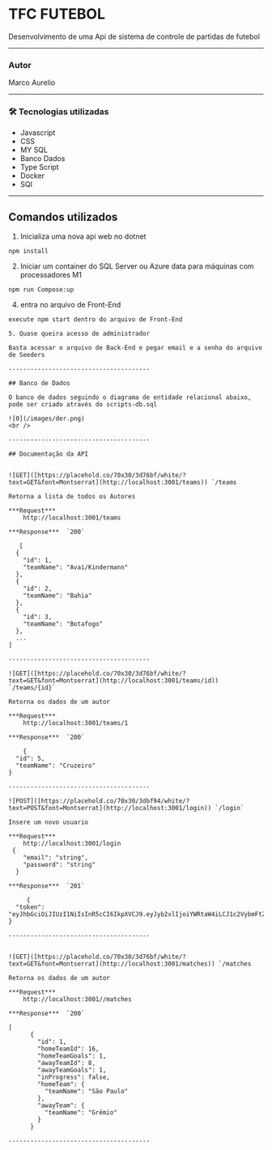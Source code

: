 # TFC FUTEBOL

Desenvolvimento  de uma Api de sistema de controle de partidas de futebol

---------------------------------------
### Autor
Marco Aurelio

---------------------------------------

### 🛠 Tecnologias utilizadas
- Javascript
- CSS
- MY SQL
- Banco Dados
- Type Script
- Docker
- SQl 



---------------------------------------

## Comandos utilizados


1. Inicializa uma nova api web no dotnet

````
npm install
````
2. Iniciar um container do SQL Server ou Azure data para máquinas com processadores M1

````
npm run Compose:up 
````

4. entra no arquivo de Front-End

````
execute npm start dentro do arquivo de Front-End

5. Quase queira acesso de administrador

Basta acessar o arquivo de Back-End e pegar email e a senha do arquivo de Seeders

---------------------------------------

## Banco de Dados

O banco de dados seguindo o diagrama de entidade relacional abaixo, pode ser criado através do scripts-db.sql

![0](/images/der.png)
<br />

---------------------------------------

## Documentação da API


![GET]([https://placehold.co/70x30/3d76bf/white/?text=GET&font=Montserrat](http://localhost:3001/teams)) `/teams

Retorna a lista de todos os Autores

***Request***
    http://localhost:3001/teams

***Response***  `200`

   [
  {
    "id": 1,
    "teamName": "Avaí/Kindermann"
  },
  {
    "id": 2,
    "teamName": "Bahia"
  },
  {
    "id": 3,
    "teamName": "Botafogo"
  },
  ...
]

---------------------------------------

![GET]([https://placehold.co/70x30/3d76bf/white/?text=GET&font=Montserrat](http://localhost:3001/teams/id)) `/teams/{id}`

Retorna os dados de um autor

***Request***
    http://localhost:3001/teams/1

***Response***  `200`

	{
  "id": 5,
  "teamName": "Cruzeiro"
}

---------------------------------------    

![POST]([https://placehold.co/70x30/3dbf94/white/?text=POST&font=Montserrat](http://localhost:3001/login)) `/login`

Insere um novo usuario

***Request***
    http://localhost:3001/login
 {
    "email": "string",
    "password": "string"
  }

***Response***  `201`

	 {
  "token": "eyJhbGciOiJIUzI1NiIsInR5cCI6IkpXVCJ9.eyJyb2xlIjoiYWRtaW4iLCJ1c2VybmFtZSI6IkFkbWluIiwiaWF0IjoxNzAwODc1NTEzLCJleHAiOjE3MDE0ODAzMN9.yYKVmZPpEr25jv1CJf0BgzblQBwZuR0jJXjil694PYg"
}
 
--------------------------------------- 


![GET]([https://placehold.co/70x30/3d76bf/white/?text=GET&font=Montserrat](http://localhost:3001/matches)) `/matches

Retorna os dados de um autor

***Request***
    http://localhost:3001//matches

***Response***  `200`

[
      {
        "id": 1,
        "homeTeamId": 16,
        "homeTeamGoals": 1,
        "awayTeamId": 8,
        "awayTeamGoals": 1,
        "inProgress": false,
        "homeTeam": {
          "teamName": "São Paulo"
        },
        "awayTeam": {
          "teamName": "Grêmio"
        }
      }

---------------------------------------
